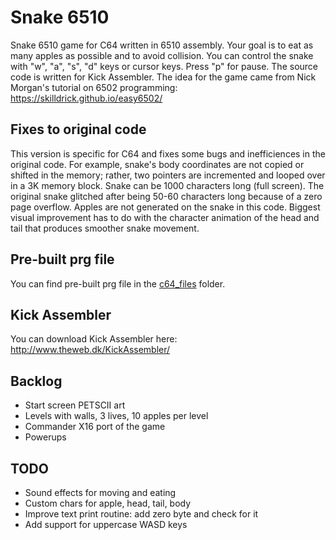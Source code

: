 # Snake 6510

Snake 6510 game for C64 written in 6510 assembly. Your goal is to eat as many apples as possible and to avoid collision. You can control the snake with "w", "a", "s", "d" keys or cursor keys. Press "p" for pause. The source code is written for Kick Assembler. The idea for the game came from Nick Morgan's tutorial on 6502 programming: https://skilldrick.github.io/easy6502/

## Fixes to original code

This version is specific for C64 and fixes some bugs and inefficiences in the original code. For example, snake's body coordinates are not copied or shifted in the memory; rather, two pointers are incremented and looped over in a 3K memory block. Snake can be 1000 characters long (full screen). The original snake glitched after being 50-60 characters long because of a zero page overflow. Apples are not generated on the snake in this code. Biggest visual improvement has to do with the character animation of the head and tail that produces smoother snake movement. 

## Pre-built prg file

You can find pre-built prg file in the [c64_files](https://github.com/jtompuri/snake6510/tree/master/c64_files) folder.

## Kick Assembler

You can download Kick Assembler here:
http://www.theweb.dk/KickAssembler/

## Backlog

- Start screen PETSCII art
- Levels with walls, 3 lives, 10 apples per level
- Commander X16 port of the game
- Powerups

## TODO

- Sound effects for moving and eating
- Custom chars for apple, head, tail, body  
- Improve text print routine: add zero byte and check for it
- Add support for uppercase WASD keys
